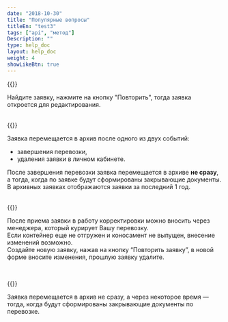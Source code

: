 ```yaml
---
date: "2018-10-30"
title: "Популярные вопросы"
titleEn: "test3"
tags: ["api", "метод"]
Description: ""
type: help_doc
layout: help_doc
weight: 4
showLikeBtn: true
---
```


{{<alert icon="question-circle" color="alert7-light" text="Как восстановить отмененную заявку?" close="false">}} 

Найдите заявку, нажмите на кнопку "Повторить", тогда заявка откроется для редактирования.


<br/>
{{<alert icon="question-circle" color="alert7-light" text="Когда заявка перемещается в архив?" close="false">}} 

Заявка перемещается в архив после одного из двух событий:

* завершения перевозки,
* удаления заявки в личном кабинете.

После завершения перевозки заявка перемещается в архиве **не сразу**, а тогда, когда по заявке будут сформированы закрывающие документы.  <br/>
В архивных заявках отображаются заявки за последний 1 год.

<br/>
{{<alert icon="question-circle" color="alert7-light" text="Как скорректировать заявку?" close="false">}} 

После приема заявки в работу корректировки можно вносить через менеджера, который курирует Вашу перевозку. <br/>
Если контейнер еще не отгружен и коносамент не выпущен, внесение изменений возможно. <br/> Создайте новую заявку, нажав на кнопку “Повторить заявку”, в новой форме вносите изменения, прошлую заявку удалите.

<br/>

{{<alert icon="question-circle" color="alert7-light" text="Почему у выполненных заявок указан статус Заявка в процессе выполнения?" close="false">}} 

Заявка перемещается в архив не сразу, а через некоторое время — тогда, когда будут сформированы закрывающие документы по перевозке.


